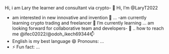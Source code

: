 Hi, i am Lary the learner and consultant via crypto- 👋 Hi, I’m @LaryT2022
- am interested in new innovative and invention 👀 ...
-am currently learning crypto trading and freelancer 🌱 I’m currently learning ...
am looking forward for collaborative team and developers- 💞️ ..
how to reach me @ifec02022/@odoh_ikech69344📫 
- English is my best language 😄 Pronouns: ...
- ⚡ Fun fact: ...

<!---
LaryT2022/LaryT2022 is a ✨ special ✨ repository because its `README.md` (this file) appears on your GitHub profile.
You can click the Preview link to take a look at your changes.
--->
